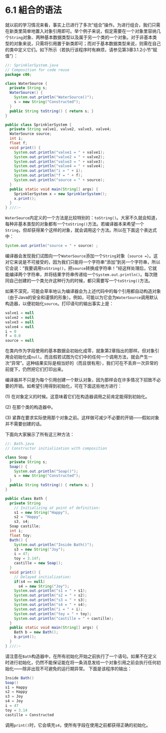 # 6.1 組合的语法


就以前的学习情况来看，事实上已进行了多次“组合”操作。为进行组合，我们只需在新类里简单地置入对象引用即可。举个例子来说，假定需要在一个对象里容纳几个`String`对象、两种基本数据类型以及属于另一个类的一个对象。对于非基本类型的对象来说，只需将引用置于新类即可；而对于基本数据类型来说，则需在自己的类中定义它们。如下所示（若执行该程序时有麻烦，请参见第3章3.1.2小节“赋值”）：

```java
//: SprinklerSystem.java
// Composition for code reuse
package c06;

class WaterSource {
  private String s;
  WaterSource() {
    System.out.println("WaterSource()");
    s = new String("Constructed");
  }
  public String toString() { return s; }
}

public class SprinklerSystem {
  private String valve1, valve2, valve3, valve4;
  WaterSource source;
  int i;
  float f;
  void print() {
    System.out.println("valve1 = " + valve1);
    System.out.println("valve2 = " + valve2);
    System.out.println("valve3 = " + valve3);
    System.out.println("valve4 = " + valve4);
    System.out.println("i = " + i);
    System.out.println("f = " + f);
    System.out.println("source = " + source);
  }
  public static void main(String[] args) {
    SprinklerSystem x = new SprinklerSystem();
    x.print();
  }
} ///:~
```

`WaterSource`内定义的一个方法是比较特别的：`toString()`。大家不久就会知道，每种非基本类型的对象都有一个`toString()`方法。若编译器本来希望一个`String`，但却获得某个这样的对象，就会调用这个方法。所以在下面这个表达式中：

```java
System.out.println("source = " + source) ;
```

编译器会发现我们试图向一个`WaterSource`添加一个`String`对象（`source =`）。这对它来说是不可接受的，因为我们只能将一个字符串“添加”到另一个字符串，所以它会说：“我要调用`toString()`，把`source`转换成字符串！”经这样处理后，它就能编译两个字符串，并将结果字符串传递给一个`System.out.println()`。每次随同自己创建的一个类允许这种行为的时候，都只需要写一个`toString()`方法。

如果不深究，可能会草率地认为编译器会为上述代码中的每个引用都自动构造对象（由于Java的安全和谨慎的形象）。例如，可能以为它会为`WaterSource`调用默认构造器，以便初始化`source`。打印语句的输出事实上是：

```java
valve1 = null
valve2 = null
valve3 = null
valve4 = null
i = 0
f = 0.0
source = null
```

在类内作为字段使用的基本数据会初始化成零，就象第2章指出的那样。但对象引用会初始化成`null`。而且假若试图为它们中的任何一个调用方法，就会产生一次“异常”。这种结果实际是相当好的（而且很有用），我们可在不丢弃一次异常的前提下，仍然把它们打印出来。

编译器并不只是为每个引用创建一个默认对象，因为那样会在许多情况下招致不必要的开销。如希望引用得到初始化，可在下面这些地方进行：

(1) 在对象定义的时候。这意味着它们在构造器调用之前肯定能得到初始化。

(2) 在那个类的构造器中。

(3) 紧靠在要求实际使用那个对象之前。这样做可减少不必要的开销——假如对象并不需要创建的话。

下面向大家展示了所有这三种方法：

```java
//: Bath.java
// Constructor initialization with composition

class Soap {
  private String s;
  Soap() {
    System.out.println("Soap()");
    s = new String("Constructed");
  }
  public String toString() { return s; }
}

public class Bath {
  private String
    // Initializing at point of definition:
    s1 = new String("Happy"),
    s2 = "Happy",
    s3, s4;
  Soap castille;
  int i;
  float toy;
  Bath() {
    System.out.println("Inside Bath()");
    s3 = new String("Joy");
    i = 47;
    toy = 3.14f;
    castille = new Soap();
  }
  void print() {
    // Delayed initialization:
    if(s4 == null)
      s4 = new String("Joy");
    System.out.println("s1 = " + s1);
    System.out.println("s2 = " + s2);
    System.out.println("s3 = " + s3);
    System.out.println("s4 = " + s4);
    System.out.println("i = " + i);
    System.out.println("toy = " + toy);
    System.out.println("castille = " + castille);
  }
  public static void main(String[] args) {
    Bath b = new Bath();
    b.print();
  }
} ///:~
```

请注意在`Bath`构造器中，在所有初始化开始之前执行了一个语句。如果不在定义时进行初始化，仍然不能保证能在将一条消息发给一个对象引用之前会执行任何初始化——除非出现不可避免的运行期异常。
下面是该程序的输出：

```java
Inside Bath()
Soap()
s1 = Happy
s2 = Happy
s3 = Joy
s4 = Joy
i = 47
toy = 3.14
castille = Constructed
```

调用`print()`时，它会填充`s4`，使所有字段在使用之前都获得正确的初始化。
